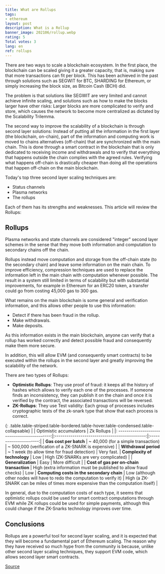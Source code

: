 ```yaml
---
title: What are Rollups
tags:
- ethereum
layout: post
description: What is a Rollup
banner_image: 202106/rollup.webp
rating: 5
Total votes: 3
lang: en
ref: rollups
---
```


There are two ways to scale a blockchain ecosystem. In the first place, the blockchain can be scaled giving it a greater capacity, that is, making sure that more transactions can fit per block.
This has been achieved in the past through solutions such as SEGWIT for BTC, SHARDING for Ethereum, or simply increasing the block size, as Bitcoin Cash (BCH) did.

<!--more-->

The problem is that solutions like SEGWIT are very limited and cannot achieve infinite scaling, and solutions such as how to make the blocks larger have other risks: Larger blocks are more complicated to verify and store, which causes the network to become more centralized as dictated by the Scalability Trilemma.

The second way to improve the scalability of a blockchain is through second layer solutions: Instead of putting all the information in the first layer (the blockchain, on-chain), part of the information and computing work is moved to chains alternatives (off-chain) that are synchronized with the main chain. This is done through a smart contract in the blockchain that is only dedicated to receiving income and withdrawals and to verify that everything that happens outside the chain complies with the agreed rules. Verifying what happens off-chain is drastically cheaper than doing all the operations that happen off-chain on the main blockchain.

Today's top three second layer scaling techniques are:

- Status channels
- Plasma networks
- The rollups

Each of them has its strengths and weaknesses. This article will review the Rollups:

## Rollups

Plasma networks and state channels are considered "integer" second layer schemes in the sense that they move both information and computation to secondary chains off the chain.

Rollups instead move computation and storage from the off-chain state (to the secondary chain) and leave some information on the main chain. To improve efficiency, compression techniques are used to replace the information left in the main chain with computation whenever possible. The result in a system still limited in terms of scalability but with substantial improvements, for example in Ethereum for an ERC20 token, a transfer could go from costing 45,000 gas to 300 gas.

What remains on the main blockchain is some general and verification information, and this allows other people to use this information:

- Detect if there has been fraud in the rollup.
- Make withdrawals.
- Make deposits.

As this information exists in the main blockchain, anyone can verify that a rollup has worked correctly and detect possible fraud and consequently make them more secure.

In addition, this will allow EVM (and consequently smart contracts) to be executed within the rollups in the second layer and greatly improving the scalability of the network.

There are two types of Rollups:

- **Optimistic Rollups**: They use proof of fraud: it keeps all the history of hashes which allows to verify each one of the processes. If someone finds an inconsistency, they can publish it on the chain and once it is verified by the contract, the associated transactions will be reversed.
- **ZK-Rollups**: They use Test validity: Each group of processes includes cryptographic tests of the zk-snark type that show that each process is correct.

{: .table.table-striped.table-bordered.table-hover.table-condensed.table-collapsable}
| | Optimistic accumulators | Zk Rollups |
|: --------------------------------------------:|:----------------------------------------------:|:----------------------:|
| **Gas ​​cost per batch** | ~ 40,000 (for a simple transaction) | ~ 500,000 (verification of a ZK-SNARK is expensive) |
| **Withdrawal period** | ~ 1 week (to allow time for fraud detection) | Very fast.
| **Complexity of technology** | Low | High (ZK-SNARKs are very complicated) |
| **Generalization** | Easy | More difficult |
| **Cost of gas per on-chain transaction** | High (extra information must be published to allow fraud checks) | Low
| **Computing costs in the secondary chain** | Low (although other nodes will have to redo the computation to verify it) | High (a ZK-SNARK can be miles of times more expensive than the computation itself) |


In general, due to the computation costs of each type, it seems that optimistic rollups could be used for smart contract computations through EVM while ZK rollups could be used for simple payments, although this could change if the ZK-Snarks technology improves over time.

## Conclusions

Rollups are a powerful tool for second layer scaling, and it is expected that they will become a fundamental part of Ethereum scaling.
The reason why they have received so much hype from the community is because, unlike other second layer scaling techniques, they support EVM code, which allows second layer smart contracts.


<a href="https://vitalik.ca/general/2021/01/05/rollup.html" rel="nofollow">Source</a> 